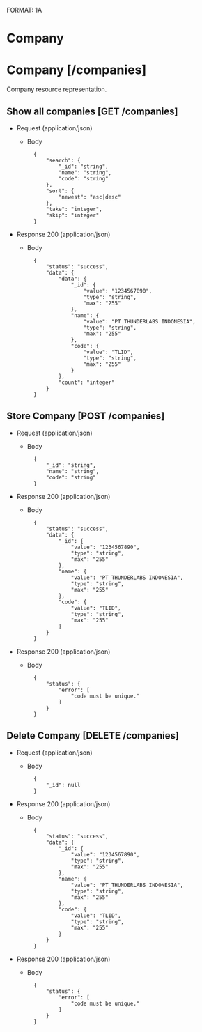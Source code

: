 FORMAT: 1A

# Company

# Company [/companies]
Company  resource representation.

## Show all companies [GET /companies]


+ Request (application/json)
    + Body

            {
                "search": {
                    "_id": "string",
                    "name": "string",
                    "code": "string"
                },
                "sort": {
                    "newest": "asc|desc"
                },
                "take": "integer",
                "skip": "integer"
            }

+ Response 200 (application/json)
    + Body

            {
                "status": "success",
                "data": {
                    "data": {
                        "_id": {
                            "value": "1234567890",
                            "type": "string",
                            "max": "255"
                        },
                        "name": {
                            "value": "PT THUNDERLABS INDONESIA",
                            "type": "string",
                            "max": "255"
                        },
                        "code": {
                            "value": "TLID",
                            "type": "string",
                            "max": "255"
                        }
                    },
                    "count": "integer"
                }
            }

## Store Company [POST /companies]


+ Request (application/json)
    + Body

            {
                "_id": "string",
                "name": "string",
                "code": "string"
            }

+ Response 200 (application/json)
    + Body

            {
                "status": "success",
                "data": {
                    "_id": {
                        "value": "1234567890",
                        "type": "string",
                        "max": "255"
                    },
                    "name": {
                        "value": "PT THUNDERLABS INDONESIA",
                        "type": "string",
                        "max": "255"
                    },
                    "code": {
                        "value": "TLID",
                        "type": "string",
                        "max": "255"
                    }
                }
            }

+ Response 200 (application/json)
    + Body

            {
                "status": {
                    "error": [
                        "code must be unique."
                    ]
                }
            }

## Delete Company [DELETE /companies]


+ Request (application/json)
    + Body

            {
                "_id": null
            }

+ Response 200 (application/json)
    + Body

            {
                "status": "success",
                "data": {
                    "_id": {
                        "value": "1234567890",
                        "type": "string",
                        "max": "255"
                    },
                    "name": {
                        "value": "PT THUNDERLABS INDONESIA",
                        "type": "string",
                        "max": "255"
                    },
                    "code": {
                        "value": "TLID",
                        "type": "string",
                        "max": "255"
                    }
                }
            }

+ Response 200 (application/json)
    + Body

            {
                "status": {
                    "error": [
                        "code must be unique."
                    ]
                }
            }